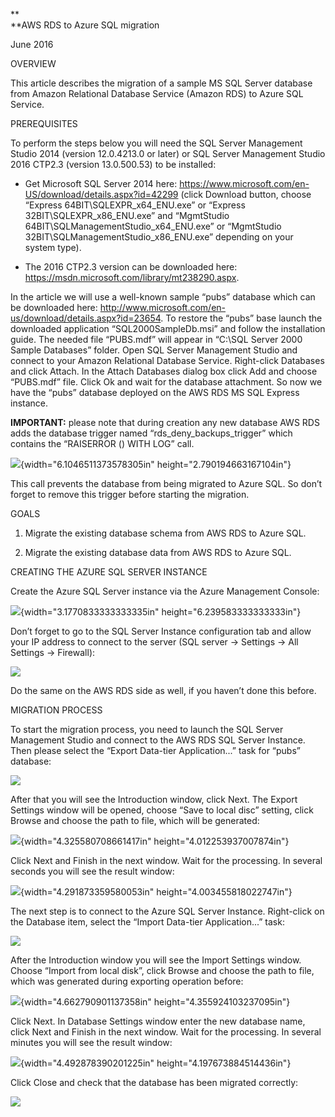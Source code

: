**\
**AWS RDS to Azure SQL migration

June 2016

OVERVIEW

This article describes the migration of a sample MS SQL Server database
from Amazon Relational Database Service (Amazon RDS) to Azure SQL
Service.

PREREQUISITES

To perform the steps below you will need the SQL Server Management
Studio 2014 (version 12.0.4213.0 or later) or SQL Server Management
Studio 2016 CTP2.3 (version 13.0.500.53) to be installed:

-   Get Microsoft SQL Server 2014 here:
    <https://www.microsoft.com/en-US/download/details.aspx?id=42299>
    (click Download button, choose “Express
    64BIT\\SQLEXPR\_x64\_ENU.exe” or “Express
    32BIT\\SQLEXPR\_x86\_ENU.exe” and “MgmtStudio
    64BIT\\SQLManagementStudio\_x64\_ENU.exe” or “MgmtStudio
    32BIT\\SQLManagementStudio\_x86\_ENU.exe” depending on your
    system type).

-   The 2016 CTP2.3 version can be downloaded here:
    <https://msdn.microsoft.com/library/mt238290.aspx>.

In the article we will use a well-known sample “pubs” database which can
be downloaded here:
<http://www.microsoft.com/en-us/download/details.aspx?id=23654>. To
restore the “pubs” base launch the downloaded application
“SQL2000SampleDb.msi” and follow the installation guide. The needed file
“PUBS.mdf” will appear in “C:\\SQL Server 2000 Sample Databases” folder.
Open SQL Server Management Studio and connect to your Amazon Relational
Database Service. Right-click Databases and click Attach. In the Attach
Databases dialog box click Add and choose “PUBS.mdf” file. Click Ok and
wait for the database attachment. So now we have the “pubs” database
deployed on the AWS RDS MS SQL Express instance.

**IMPORTANT:** please note that during creation any new database AWS RDS
adds the database trigger named “rds\_deny\_backups\_trigger” which
contains the “RAISERROR () WITH LOG” call.

![](media/image1.png){width="6.1046511373578305in"
height="2.790194663167104in"}

<span id="h.oymnw3nlvwib" class="anchor"></span>This call prevents the
database from being migrated to Azure SQL. So don’t forget to remove
this trigger before starting the migration.

GOALS

1.  Migrate the existing database schema from AWS RDS to Azure SQL.

2.  Migrate the existing database data from AWS RDS to Azure SQL.

<span id="h.pmq4n3j5i165" class="anchor"></span>CREATING THE AZURE SQL
SERVER INSTANCE

Create the Azure SQL Server instance via the Azure Management Console:

![](media/image2.png){width="3.1770833333333335in"
height="6.239583333333333in"}

Don’t forget to go to the SQL Server Instance configuration tab and
allow your IP address to connect to the server (SQL server -&gt;
Settings -&gt; All Settings -&gt; Firewall):

![](media/image3.png)

Do the same on the AWS RDS side as well, if you haven’t done this
before.

<span id="h.rf1p01hoz6yd" class="anchor"></span>MIGRATION PROCESS

To start the migration process, you need to launch the SQL Server
Management Studio and connect to the AWS RDS SQL Server Instance. Then
please select the “Export Data-tier Application...” task for “pubs”
database:

![](media/image4.png)

After that you will see the Introduction window, click Next. The Export
Settings window will be opened, choose “Save to local disc” setting,
click Browse and choose the path to file, which will be generated:

![](media/image5.png){width="4.325580708661417in"
height="4.012253937007874in"}

Click Next and Finish in the next window. Wait for the processing. In
several seconds you will see the result window:

![](media/image6.png){width="4.291873359580053in"
height="4.003455818022747in"}

The next step is to connect to the Azure SQL Server Instance.
Right-click on the Database item, select the “Import Data-tier
Application...” task:

![](media/image7.png)

After the Introduction window you will see the Import Settings window.
Choose “Import from local disk”, click Browse and choose the path to
file, which was generated during exporting operation before:

![](media/image8.png){width="4.662790901137358in"
height="4.355924103237095in"}

Click Next. In Database Settings window enter the new database name,
click Next and Finish in the next window. Wait for the processing. In
several minutes you will see the result window:

![](media/image9.png){width="4.492878390201225in"
height="4.197673884514436in"}

Click Close and check that the database has been migrated correctly:

![](media/image10.png)
